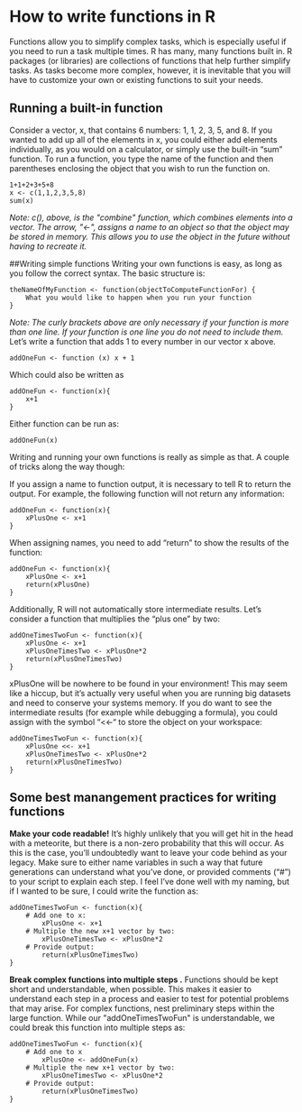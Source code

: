 # How to write functions in R

Functions allow you to simplify complex tasks, which is especially useful if you need to run a task multiple times. R has many, many functions built in. R packages (or libraries) are collections of functions that help further simplify tasks. As tasks become more complex, however, it is inevitable that you will have to customize your own or existing functions to suit your needs.
## Running a built-in function
Consider a vector, x, that contains 6 numbers: 1, 1, 2, 3, 5, and 8. If you wanted to add up all of the elements in x, you could either add elements individually, as you would on a calculator, or simply use the built-in “sum” function. To run a function, you type the name of the function and then parentheses enclosing the object that you wish to run the function on.
```
1+1+2+3+5+8
x <- c(1,1,2,3,5,8)
sum(x)
```
_Note: c(), above, is the "combine" function, which combines elements into a vector. The arrow, "<-", assigns a name to an object so that the object may be stored in memory. This allows you to use the object in the future without having to recreate it._

##Writing simple functions
Writing your own functions is easy, as long as you follow the correct syntax. The basic structure is:

```
theNameOfMyFunction <- function(objectToComputeFunctionFor) {
	What you would like to happen when you run your function
}
```
_Note: The curly brackets above are only necessary if your function is more  than one line. If your function is one line you do not need to include them._
Let’s write a function that adds 1 to every number in our vector x above.

```
addOneFun <- function (x) x + 1
```

Which could also be written as

```
addOneFun <- function(x){
	x+1
}
```
Either function can be run as:

```
addOneFun(x)
```
Writing and running your own functions is really as simple as that. A couple of tricks along the way though:

If you assign a name to function output, it is necessary to tell R to return the output. For example, the following function will not return any information:

```
addOneFun <- function(x){
	xPlusOne <- x+1
}
```
When assigning names, you need to add “return” to show the results of the function:

```
addOneFun <- function(x){
	xPlusOne <- x+1
	return(xPlusOne)
}
```
Additionally, R will not automatically store intermediate results. Let’s consider a function that multiplies the “plus one” by two:
```
addOneTimesTwoFun <- function(x){
	xPlusOne <- x+1
	xPlusOneTimesTwo <- xPlusOne*2
	return(xPlusOneTimesTwo)
}
```

xPlusOne will be nowhere to be found in your environment! This may seem like a hiccup, but it’s actually very useful when you are running big datasets and need to conserve your systems memory. If you do want to see the intermediate results (for example while debugging a formula), you could assign with the symbol “<<-“ to store the object on your workspace:

```
addOneTimesTwoFun <- function(x){
	xPlusOne <<- x+1
	xPlusOneTimesTwo <- xPlusOne*2
	return(xPlusOneTimesTwo)
}
```

## Some best manangement practices for writing functions

**Make your code readable!** It’s highly unlikely that you will get hit in the head with a meteorite, but there is a non-zero probability that this will occur. As this is the case, you’ll undoubtedly want to leave your code behind as your legacy. Make sure to either name variables in such a way that future generations can understand what you’ve done, or provided comments (“#”) to your script to explain each step. I feel I’ve done well with my naming, but if I wanted to be sure, I could write the function as:

```
addOneTimesTwoFun <- function(x){
	# Add one to x:
		xPlusOne <- x+1
	# Multiple the new x+1 vector by two:
		xPlusOneTimesTwo <- xPlusOne*2
	# Provide output:
		return(xPlusOneTimesTwo)
}
```

**Break complex functions into multiple steps .** Functions should be kept short and understandable, when possible. This makes it easier to understand each step in a process and easier to test for potential problems that may arise. For complex functions, nest preliminary steps within the large function. While our "addOneTimesTwoFun" is understandable, we could break this function into multiple steps as:

```
addOneTimesTwoFun <- function(x){
	# Add one to x
		xPlusOne <- addOneFun(x)
	# Multiple the new x+1 vector by two:
		xPlusOneTimesTwo <- xPlusOne*2
	# Provide output:
		return(xPlusOneTimesTwo)
}
```


